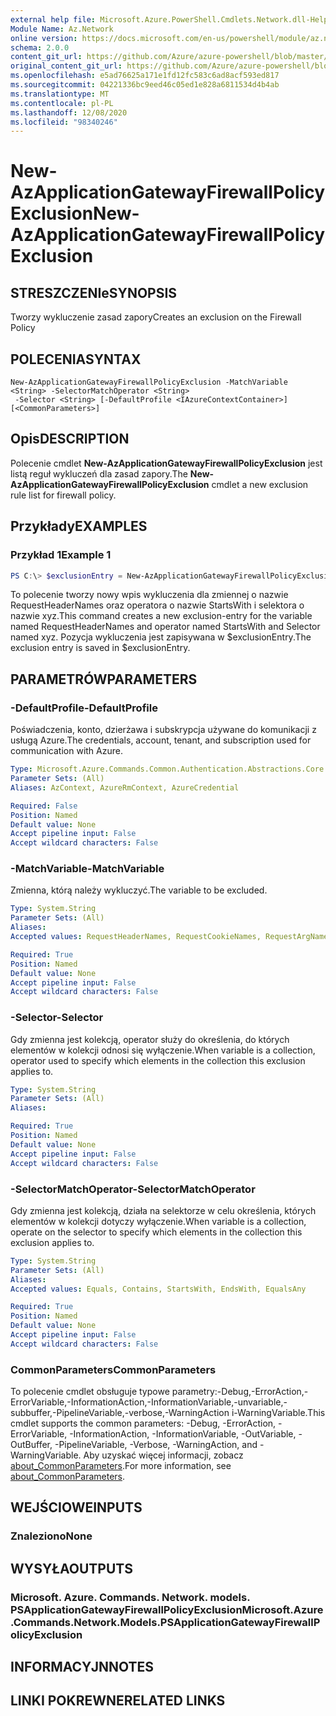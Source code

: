 ```yaml
---
external help file: Microsoft.Azure.PowerShell.Cmdlets.Network.dll-Help.xml
Module Name: Az.Network
online version: https://docs.microsoft.com/en-us/powershell/module/az.network/new-azapplicationgatewayfirewallpolicyexclusion
schema: 2.0.0
content_git_url: https://github.com/Azure/azure-powershell/blob/master/src/Network/Network/help/New-AzApplicationGatewayFirewallPolicyExclusion.md
original_content_git_url: https://github.com/Azure/azure-powershell/blob/master/src/Network/Network/help/New-AzApplicationGatewayFirewallPolicyExclusion.md
ms.openlocfilehash: e5ad76625a171e1fd12fc583c6ad8acf593ed817
ms.sourcegitcommit: 04221336bc9eed46c05ed1e828a6811534d4b4ab
ms.translationtype: MT
ms.contentlocale: pl-PL
ms.lasthandoff: 12/08/2020
ms.locfileid: "98340246"
---
```

# <span data-ttu-id="3c7b6-101">New-AzApplicationGatewayFirewallPolicyExclusion</span><span class="sxs-lookup"><span data-stu-id="3c7b6-101">New-AzApplicationGatewayFirewallPolicyExclusion</span></span>

## <span data-ttu-id="3c7b6-102">STRESZCZENIe</span><span class="sxs-lookup"><span data-stu-id="3c7b6-102">SYNOPSIS</span></span>
<span data-ttu-id="3c7b6-103">Tworzy wykluczenie zasad zapory</span><span class="sxs-lookup"><span data-stu-id="3c7b6-103">Creates an exclusion on the Firewall Policy</span></span>

## <span data-ttu-id="3c7b6-104">POLECENIA</span><span class="sxs-lookup"><span data-stu-id="3c7b6-104">SYNTAX</span></span>

```
New-AzApplicationGatewayFirewallPolicyExclusion -MatchVariable <String> -SelectorMatchOperator <String>
 -Selector <String> [-DefaultProfile <IAzureContextContainer>] [<CommonParameters>]
```

## <span data-ttu-id="3c7b6-105">Opis</span><span class="sxs-lookup"><span data-stu-id="3c7b6-105">DESCRIPTION</span></span>
<span data-ttu-id="3c7b6-106">Polecenie cmdlet **New-AzApplicationGatewayFirewallPolicyExclusion** jest listą reguł wykluczeń dla zasad zapory.</span><span class="sxs-lookup"><span data-stu-id="3c7b6-106">The **New-AzApplicationGatewayFirewallPolicyExclusion** cmdlet a new exclusion rule list for firewall policy.</span></span>

## <span data-ttu-id="3c7b6-107">Przykłady</span><span class="sxs-lookup"><span data-stu-id="3c7b6-107">EXAMPLES</span></span>

### <span data-ttu-id="3c7b6-108">Przykład 1</span><span class="sxs-lookup"><span data-stu-id="3c7b6-108">Example 1</span></span>
```powershell
PS C:\> $exclusionEntry = New-AzApplicationGatewayFirewallPolicyExclusion -MatchVariable "RequestHeaderNames" -SelectorMatchOperator "StartsWith" -Selector "xyz"
```

<span data-ttu-id="3c7b6-109">To polecenie tworzy nowy wpis wykluczenia dla zmiennej o nazwie RequestHeaderNames oraz operatora o nazwie StartsWith i selektora o nazwie xyz.</span><span class="sxs-lookup"><span data-stu-id="3c7b6-109">This command creates a new exclusion-entry for the variable named RequestHeaderNames and operator named StartsWith and Selector named xyz.</span></span> <span data-ttu-id="3c7b6-110">Pozycja wykluczenia jest zapisywana w $exclusionEntry.</span><span class="sxs-lookup"><span data-stu-id="3c7b6-110">The exclusion entry is saved in $exclusionEntry.</span></span>

## <span data-ttu-id="3c7b6-111">PARAMETRÓW</span><span class="sxs-lookup"><span data-stu-id="3c7b6-111">PARAMETERS</span></span>

### <span data-ttu-id="3c7b6-112">-DefaultProfile</span><span class="sxs-lookup"><span data-stu-id="3c7b6-112">-DefaultProfile</span></span>
<span data-ttu-id="3c7b6-113">Poświadczenia, konto, dzierżawa i subskrypcja używane do komunikacji z usługą Azure.</span><span class="sxs-lookup"><span data-stu-id="3c7b6-113">The credentials, account, tenant, and subscription used for communication with Azure.</span></span>

```yaml
Type: Microsoft.Azure.Commands.Common.Authentication.Abstractions.Core.IAzureContextContainer
Parameter Sets: (All)
Aliases: AzContext, AzureRmContext, AzureCredential

Required: False
Position: Named
Default value: None
Accept pipeline input: False
Accept wildcard characters: False
```

### <span data-ttu-id="3c7b6-114">-MatchVariable</span><span class="sxs-lookup"><span data-stu-id="3c7b6-114">-MatchVariable</span></span>
<span data-ttu-id="3c7b6-115">Zmienna, którą należy wykluczyć.</span><span class="sxs-lookup"><span data-stu-id="3c7b6-115">The variable to be excluded.</span></span>

```yaml
Type: System.String
Parameter Sets: (All)
Aliases:
Accepted values: RequestHeaderNames, RequestCookieNames, RequestArgNames

Required: True
Position: Named
Default value: None
Accept pipeline input: False
Accept wildcard characters: False
```

### <span data-ttu-id="3c7b6-116">-Selector</span><span class="sxs-lookup"><span data-stu-id="3c7b6-116">-Selector</span></span>
<span data-ttu-id="3c7b6-117">Gdy zmienna jest kolekcją, operator służy do określenia, do których elementów w kolekcji odnosi się wyłączenie.</span><span class="sxs-lookup"><span data-stu-id="3c7b6-117">When variable is a collection, operator used to specify which elements in the collection this exclusion applies to.</span></span>

```yaml
Type: System.String
Parameter Sets: (All)
Aliases:

Required: True
Position: Named
Default value: None
Accept pipeline input: False
Accept wildcard characters: False
```

### <span data-ttu-id="3c7b6-118">-SelectorMatchOperator</span><span class="sxs-lookup"><span data-stu-id="3c7b6-118">-SelectorMatchOperator</span></span>
<span data-ttu-id="3c7b6-119">Gdy zmienna jest kolekcją, działa na selektorze w celu określenia, których elementów w kolekcji dotyczy wyłączenie.</span><span class="sxs-lookup"><span data-stu-id="3c7b6-119">When variable is a collection, operate on the selector to specify which elements in the collection this exclusion applies to.</span></span>

```yaml
Type: System.String
Parameter Sets: (All)
Aliases:
Accepted values: Equals, Contains, StartsWith, EndsWith, EqualsAny

Required: True
Position: Named
Default value: None
Accept pipeline input: False
Accept wildcard characters: False
```

### <span data-ttu-id="3c7b6-120">CommonParameters</span><span class="sxs-lookup"><span data-stu-id="3c7b6-120">CommonParameters</span></span>
<span data-ttu-id="3c7b6-121">To polecenie cmdlet obsługuje typowe parametry:-Debug,-ErrorAction,-ErrorVariable,-InformationAction,-InformationVariable,-unvariable,-subbuffer,-PipelineVariable,-verbose,-WarningAction i-WarningVariable.</span><span class="sxs-lookup"><span data-stu-id="3c7b6-121">This cmdlet supports the common parameters: -Debug, -ErrorAction, -ErrorVariable, -InformationAction, -InformationVariable, -OutVariable, -OutBuffer, -PipelineVariable, -Verbose, -WarningAction, and -WarningVariable.</span></span> <span data-ttu-id="3c7b6-122">Aby uzyskać więcej informacji, zobacz [about_CommonParameters](http://go.microsoft.com/fwlink/?LinkID=113216).</span><span class="sxs-lookup"><span data-stu-id="3c7b6-122">For more information, see [about_CommonParameters](http://go.microsoft.com/fwlink/?LinkID=113216).</span></span>

## <span data-ttu-id="3c7b6-123">WEJŚCIOWE</span><span class="sxs-lookup"><span data-stu-id="3c7b6-123">INPUTS</span></span>

### <span data-ttu-id="3c7b6-124">Znaleziono</span><span class="sxs-lookup"><span data-stu-id="3c7b6-124">None</span></span>

## <span data-ttu-id="3c7b6-125">WYSYŁA</span><span class="sxs-lookup"><span data-stu-id="3c7b6-125">OUTPUTS</span></span>

### <span data-ttu-id="3c7b6-126">Microsoft. Azure. Commands. Network. models. PSApplicationGatewayFirewallPolicyExclusion</span><span class="sxs-lookup"><span data-stu-id="3c7b6-126">Microsoft.Azure.Commands.Network.Models.PSApplicationGatewayFirewallPolicyExclusion</span></span>

## <span data-ttu-id="3c7b6-127">INFORMACYJN</span><span class="sxs-lookup"><span data-stu-id="3c7b6-127">NOTES</span></span>

## <span data-ttu-id="3c7b6-128">LINKI POKREWNE</span><span class="sxs-lookup"><span data-stu-id="3c7b6-128">RELATED LINKS</span></span>
